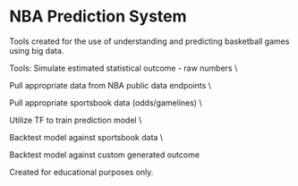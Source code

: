 # NBA Prediction System
 
Tools created for the use of understanding and predicting basketball games using big data.

Tools:
Simulate estimated statistical outcome - raw numbers \

Pull appropriate data from NBA public data endpoints \

Pull appropriate sportsbook data (odds/gamelines) \

Utilize TF to train prediction model  \

Backtest model against sportsbook data \

Backtest model against custom generated outcome


Created for educational purposes only.

